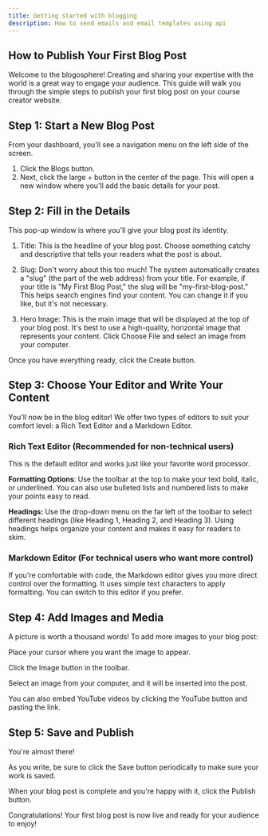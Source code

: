 ```yaml
---
title: Getting started with blogging
description: How to send emails and email templates using api
---
```


## How to Publish Your First Blog Post
Welcome to the blogosphere! Creating and sharing your expertise with the world is a great way to engage your audience. This guide will walk you through the simple steps to publish your first blog post on your course creator website.

## Step 1: Start a New Blog Post
From your dashboard, you'll see a navigation menu on the left side of the screen.

1. Click the Blogs button.
2. Next, click the large + button in the center of the page. This will open a new window where you'll add the basic details for your post.

## Step 2: Fill in the Details
This pop-up window is where you'll give your blog post its identity.

1. Title: This is the headline of your blog post. Choose something catchy and descriptive that tells your readers what the post is about.

2. Slug: Don't worry about this too much! The system automatically creates a "slug" (the part of the web address) from your title. For example, if your title is "My First Blog Post," the slug will be "my-first-blog-post." This helps search engines find your content. You can change it if you like, but it's not necessary.

3. Hero Image: This is the main image that will be displayed at the top of your blog post. It's best to use a high-quality, horizontal image that represents your content. Click Choose File and select an image from your computer.

Once you have everything ready, click the Create button.

## Step 3: Choose Your Editor and Write Your Content
You'll now be in the blog editor! We offer two types of editors to suit your comfort level: a Rich Text Editor and a Markdown Editor.

### Rich Text Editor (Recommended for non-technical users)
This is the default editor and works just like your favorite word processor.

**Formatting Options**: Use the toolbar at the top to make your text bold, italic, or underlined. You can also use bulleted lists and numbered lists to make your points easy to read.

**Headings:** Use the drop-down menu on the far left of the toolbar to select different headings (like Heading 1, Heading 2, and Heading 3). Using headings helps organize your content and makes it easy for readers to skim.

### Markdown Editor (For technical users who want more control)
If you're comfortable with code, the Markdown editor gives you more direct control over the formatting. It uses simple text characters to apply formatting. You can switch to this editor if you prefer.

## Step 4: Add Images and Media
A picture is worth a thousand words! To add more images to your blog post:

Place your cursor where you want the image to appear.

Click the Image button in the toolbar.

Select an image from your computer, and it will be inserted into the post.

You can also embed YouTube videos by clicking the YouTube button and pasting the link.

## Step 5: Save and Publish
You're almost there!

As you write, be sure to click the Save button periodically to make sure your work is saved.

When your blog post is complete and you're happy with it, click the Publish button.

Congratulations! Your first blog post is now live and ready for your audience to enjoy!